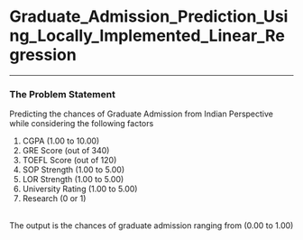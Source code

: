 # Graduate_Admission_Prediction_Using_Locally_Implemented_Linear_Regression
___
<h3>The Problem Statement</h3> 
Predicting the chances of Graduate Admission from Indian Perspective while considering the following factors
<ol>
<li>CGPA (1.00 to 10.00)</li>
<li>GRE Score (out of 340)</li>
<li>TOEFL Score (out of 120)</li>
<li>SOP Strength (1.00 to 5.00)</li>
<li>LOR Strength (1.00 to 5.00)</li>
<li>University Rating (1.00 to 5.00)</li>
<li>Research (0 or 1)</li>
</ol>
</br>The output is the chances of graduate admission ranging from (0.00 to 1.00)
